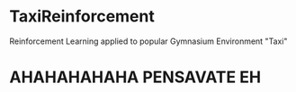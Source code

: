 # TaxiReinforcement
Reinforcement Learning applied to popular Gymnasium Environment "Taxi"

# AHAHAHAHAHA PENSAVATE EH
